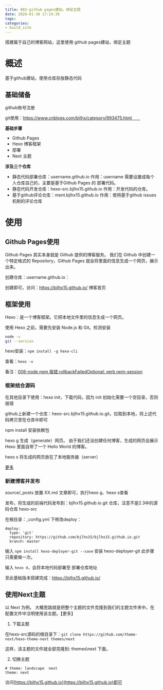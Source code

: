 ```yaml
---
title: 002-github pages建站，绑定主题
date: 2020-01-30 17:14:39
tags:
categories: 
- build_site
---
```


搭建属于自己的博客网站，这里使用 github pages建站，绑定主题
<!--more-->

# 概述
基于github建站，使用仓库存放静态代码

## 基础储备
github账号注册

git使用：https://www.cnblogs.com/bjlhx/category/993475.html　　

**基础步骤**
- Github Pages
- Hexo 博客框架
- 部署
- Next 主题
  
**涉及三个仓库**
- 静态代码部署仓库：username.github.io 作用：username 需要设置成每个人仓库自己的，主要是基于Github Pages 的 部署代码。
- 静态代码开发仓库：hexo-src.bjlhx15.github.io 作用：开发代码的仓库。
- 基于github评论仓库：ment.bjlhx15.github.io 作用：使用基于github issues机制的评论仓库

# 使用

## Github Pages使用
Github Pages 其实本身就是 Github 提供的博客服务。 我们在 Github 中创建一个特定格式的 Repository，Github Pages 就会将里面的信息生成一个网页，展示出来。

创建仓库：username.github.io：

创建即可，访问：https://bjlhx15.github.io/  博客首页

## 框架使用

Hexo：是一个博客框架。它把本地文件里的信息生成一个网页。

使用 Hexo 之前，需要先安装 Node.js 和 Git。检测安装
```bash
node -v
git --version
```
hexo安装：`npm install -g hexo-cli`

查看：`hexo -v`

备注：[006-node npm 报错 rollbackFailedOptional: verb npm-session](https://www.cnblogs.com/bjlhx/p/12239748.html)

### 框架结合源码
在其他目录下使用：hexo init，下载代码，因为 init 初始化需要一个空目录，否则报错

github上新建一个仓库：hexo-src.bjlhx15.github.io.git，拉取到本地，将上述代码拷贝至在仓库中即可

npm install 安装依赖包

hexo g 生成（generate）网页。 由于我们还没创建任何博客，生成的网页会展示 Hexo 里面自带了一个 Hello World 的博客。

hexo s 将生成的网页放在了本地服务器（server）

[更多](https://blog.bjlhx.top/categories/hexo/)

### 新建博客并发布
source/_posts 放置 XX.md 文章即可，执行hexo g、hexo s查看

发布，将生成的前端代码发布到：bjlhx15.github.io.git  仓库，注意不是2.3中的源码仓库 hexo-src

在根目录：_config.yml 下修改deploy：
``` text
deploy:
  type: 'git'
  repository: https://github.com/bjlhx15/bjlhx15.github.io.git
  branch: master
```
输入 `npm install hexo-deployer-git --save` 安装 hexo-deployer-git 此步骤只需要做一次。

输入 `hexo d`，会将本地代码部署至 部署仓库地址

至此基础版本搭建完成：https://bjlhx15.github.io/

## 使用Next主题
以 Next 为例。 大概思路就是把整个主题的文件克隆到我们的主题文件夹中。在配置文件中注明使用该主题。【更多】
1. 下载主题

在hexo-src源码的根目录下：`git clone https://github.com/theme-next/hexo-theme-next themes/next`

这样，该主题的文件就全部克隆到:   themes\next 下面。

2. 切换主题
``` text 根目录下_config.yml
# theme: landscape  next
theme: next
``` 
访问[https://bjlhx15.github.io](https://bjlhx15.github.io)即可

